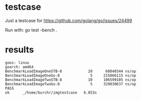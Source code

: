 # testcase

Just a testcase for https://github.com/golang/go/issues/24499

Run with: go test -bench .

# results

    goos: linux
    goarch: amd64
    BenchmarkLoadImageOneSTB-8   	      20	  68040344 ns/op
    BenchmarkLoadImageOneGo-8    	       5	 215866115 ns/op
    BenchmarkLoadImageTwoSTB-8   	      10	 106599105 ns/op
    BenchmarkLoadImageTwoGo-8    	       5	 329030637 ns/op
    PASS
    ok  	_/home/burchr/imgtestcase	6.853s

